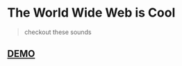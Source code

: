 # The World Wide Web is Cool
> checkout these sounds

## <a href="http://krisplunkett.github.io/Soundboard-jQuery/">DEMO</a>